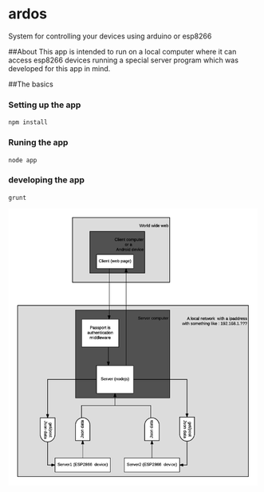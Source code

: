 # ardos
System for controlling your devices using arduino or esp8266

##About
This app is intended to run on a local computer where it can access esp8266 devices running a special server program which was developed for this app in mind.  

##The basics
### Setting up the app
```shell
npm install
```
### Runing the app
```shell
node app
```
### developing the app
```shell
grunt
```
<img src="/docs/images/diagram_ardos.png" width="500" alt="image of ">


